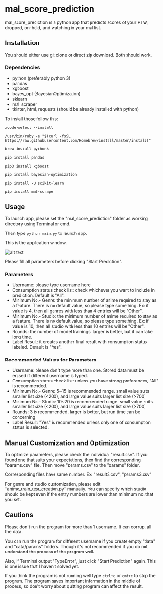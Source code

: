 # mal_score_prediction

mal_score_prediction is a python app that predicts scores of your PTW, dropped, on-hold, and watching in your mal list.

## Installation
You should either use git clone or direct zip download.
Both should work.

### Dependencies
* python (preferably python 3)
* pandas
* xgboost
* bayes_opt (BayesianOptimization)
* sklearn
* mal_scraper
* tkinter, html, requests (should be already installed with python)

To install those follow this:

`xcode-select --install`

`/usr/bin/ruby -e "$(curl -fsSL https://raw.githubusercontent.com/Homebrew/install/master/install)"`

`brew install python3`

`pip install pandas`

`pip3 install xgboost`

`pip install bayesian-optimization`

`pip install -U scikit-learn`

`pip install mal-scraper`

## Usage
To launch app, please set the "mal_score_prediction" folder as working directory using Terminal or cmd.

Then type `python main.py` to launch app.

This is the application window.

![alt text](https://i.imgur.com/qVEKsYc.jpg)

Please fill all parameters before clicking "Start Prediction".

### Parameters
* Username: please type username here
* Consumption status check list: check whichever you want to include in prediction. Default is "All".
* Minimum No.- Genre: the minimum number of anime required to stay as a feature. There is no default value, so please type something. Ex: if value is 4, then all genres with less than 4 entries will be "Other".
* Minimum No.- Studio: the minimum number of anime required to stay as a feature. There is no default value, so please type something. Ex: if value is 10, then all studio with less than 10 entries will be "Other".
* Rounds: the number of model trainings. larger is better, but it can take long time.
* Label Result: it creates another final result with consumption status labeled. Default is "Yes".

### Recommended Values for Parameters
* Username: please don't type more than one. Stored data must be erased if different username is typed.
* Consumption status check list: unless you have strong preferences, "All" is recommended.
* Minimum No.- Genre: 5~15 is recommended range. small value suits smaller list size (<200), and large value suits larger list size (>700)
* Minimum No.- Studio: 10~20 is recommended range. small value suits smaller list size (<200), and large value suits larger list size (>700)
* Rounds: 3 is recommended. larger is better, but run time can be concerning.
* Label Result: "Yes" is recommended unless only one of consumption status is selected.

## Manual Customization and Optimization
To optimize parameters, please check the individual "result.csv". If you found one that suits your expectations, then find the corresponding "params.csv" file. Then move "params.csv" to the "params" folder.

Corresponding files have same number. Ex: "result3.csv", "params3.csv"

For genre and studio customization, please edit "anime_train_test_creation.py" manually. You can specify which studio should be kept even if the entry numbers are lower than minimum no. that you set.

## Cautions
Please don't run the program for more than 1 username. It can corrupt all the data.

You can run the program for different username if you create empty "data" and "data/params" folders. Though it's not recommended if you do not understand the process of the program well.

Also, if Terminal output "TypeError", just click "Start Prediction" again. This is one issue that I haven't solved yet.

If you think the program is not running well type `ctrl+c` or `cmd+c` to stop the program. The program saves important information in the middle of process, so don't worry about quitting program can affect the result.
